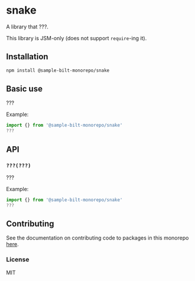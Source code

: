 # snake

A library that ???.

This library is JSM-only (does not support `require`-ing it).

## Installation

```sh
npm install @sample-bilt-monorepo/snake
```

## Basic use

???

Example:

```js
import {} from '@sample-bilt-monorepo/snake'
???
```

## API

### `???(???)`

???

Example:

```js
import {} from '@sample-bilt-monorepo/snake'
???
```

## Contributing

See the documentation on contributing code to packages in this monorepo
[here](../../CONTRIBUTING.md).

### License

MIT
